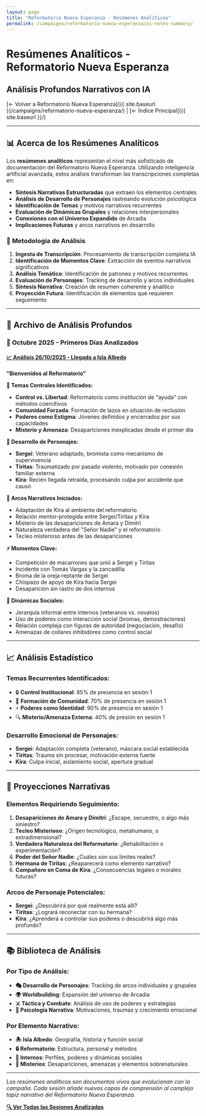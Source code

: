 ```yaml
---
layout: page
title: "Reformatorio Nueva Esperanza - Resúmenes Analíticos"
permalink: /campaigns/reformatorio-nueva-esperanza/ai-notes-summary/
---
```


# Resúmenes Analíticos - Reformatorio Nueva Esperanza
## Análisis Profundos Narrativos con IA

[← Volver a Reformatorio Nueva Esperanza]({{ site.baseurl }}/campaigns/reformatorio-nueva-esperanza/) | [← Índice Principal]({{ site.baseurl }}/)

---

## 📊 Acerca de los Resúmenes Analíticos

Los **resúmenes analíticos** representan el nivel más sofisticado de documentación del Reformatorio Nueva Esperanza. Utilizando inteligencia artificial avanzada, estos análisis transforman las transcripciones completas en:

- **Síntesis Narrativas Estructuradas** que extraen los elementos centrales
- **Análisis de Desarrollo de Personajes** rastreando evolución psicológica
- **Identificación de Temas** y motivos narrativos recurrentes
- **Evaluación de Dinámicas Grupales** y relaciones interpersonales
- **Conexiones con el Universo Expandido** de Arcadia
- **Implicaciones Futuras** y arcos narrativos en desarrollo

### 🔬 **Metodología de Análisis**
1. **Ingesta de Transcripción**: Procesamiento de transcripción completa IA
2. **Identificación de Momentos Clave**: Extracción de eventos narrativos significativos
3. **Análisis Temático**: Identificación de patrones y motivos recurrentes
4. **Evaluación de Personajes**: Tracking de desarrollo y arcos individuales
5. **Síntesis Narrativa**: Creación de resumen coherente y analítico
6. **Proyección Futura**: Identificación de elementos que requieren seguimiento

---

## 📅 Archivo de Análisis Profundos

### 🌴 **Octubre 2025 - Primeros Días Analizados**

#### [📈 Análisis 26/10/2025 - Llegada a Isla Albedo](2025-10-26-gemini-notes.md)
**"Bienvenidos al Reformatorio"**

**🎯 Temas Centrales Identificados:**
- **Control vs. Libertad**: Reformatorio como institución de "ayuda" con métodos coercitivos
- **Comunidad Forzada**: Formación de lazos en situación de reclusión
- **Poderes como Estigma**: Jóvenes definidos y encerrados por sus capacidades
- **Misterio y Amenaza**: Desapariciones inexplicadas desde el primer día

**👥 Desarrollo de Personajes:**
- **Sergei**: Veterano adaptado, bromista como mecanismo de supervivencia
- **Tiritas**: Traumatizado por pasado violento, motivado por conexión familiar externa
- **Kira**: Recién llegada retraída, procesando culpa por accidente que causó

**🔮 Arcos Narrativos Iniciados:**
- Adaptación de Kira al ambiente del reformatorio
- Relación mentor-protegida entre Sergei/Tiritas y Kira
- Misterio de las desapariciones de Amara y Dimitri
- Naturaleza verdadera del "Señor Nadie" y el reformatorio
- Tecleo misterioso antes de las desapariciones

**⚡ Momentos Clave:**
- Competición de macarrones que unió a Sergei y Tiritas
- Incidente con Tomás Vargas y la zancadilla
- Broma de la oreja reptante de Sergei
- Chispazo de apoyo de Kira hacia Sergei
- Desaparición sin rastro de dos internos

**🧠 Dinámicas Sociales:**
- Jerarquía informal entre internos (veteranos vs. novatos)
- Uso de poderes como interacción social (bromas, demostraciones)
- Relación compleja con figuras de autoridad (negociación, desafío)
- Amenazas de collares inhibidores como control social

---

## 📈 Análisis Estadístico

### **Temas Recurrentes Identificados:**
- 🔒 **Control Institucional**: 85% de presencia en sesión 1
- 🤝 **Formación de Comunidad**: 70% de presencia en sesión 1
- ⚡ **Poderes como Identidad**: 90% de presencia en sesión 1
- 🔍 **Misterio/Amenaza Externa**: 40% de presión en sesión 1

### **Desarrollo Emocional de Personajes:**
- **Sergei**: Adaptación completa (veterano), máscara social establecida
- **Tiritas**: Trauma sin procesar, motivación externa fuerte
- **Kira**: Culpa inicial, aislamiento social, apertura gradual

---

## 🔮 Proyecciones Narrativas

### **Elementos Requiriendo Seguimiento:**
1. **Desapariciones de Amara y Dimitri**: ¿Escape, secuestro, o algo más siniestro?
2. **Tecleo Misterioso**: ¿Origen tecnológico, metahumano, o extradimensional?
3. **Verdadera Naturaleza del Reformatorio**: ¿Rehabilitación o experimentación?
4. **Poder del Señor Nadie**: ¿Cuáles son sus límites reales?
5. **Hermana de Tiritas**: ¿Reaparecerá como elemento narrativo?
6. **Compañero en Coma de Kira**: ¿Consecuencias legales o morales futuras?

### **Arcos de Personaje Potenciales:**
- **Sergei**: ¿Descubrirá por qué realmente está allí?
- **Tiritas**: ¿Logrará reconectar con su hermana?
- **Kira**: ¿Aprenderá a controlar sus poderes o descubrirá algo más profundo?

---

## 📚 Biblioteca de Análisis

### **Por Tipo de Análisis:**
- **🎭 Desarrollo de Personajes**: Tracking de arcos individuales y grupales
- **🌍 Worldbuilding**: Expansión del universo de Arcadia
- **⚔️ Táctica y Combate**: Análisis de uso de poderes y estrategias
- **🧠 Psicología Narrativa**: Motivaciones, traumas y crecimiento emocional

### **Por Elemento Narrativo:**
- **🏝️ Isla Albedo**: Geografía, historia y función social
- **🔒 Reformatorio**: Estructura, personal y métodos
- **👥 Internos**: Perfiles, poderes y dinámicas sociales
- **🔮 Misterios**: Desapariciones, amenazas y elementos sobrenaturales

---

*Los resúmenes analíticos son documentos vivos que evolucionan con la campaña. Cada sesión añade nuevas capas de comprensión al complejo tapiz narrativo del Reformatorio Nueva Esperanza.*

**[🔍 Ver Todas las Sesiones Analizadas](#archivo-de-análisis-profundos)**
